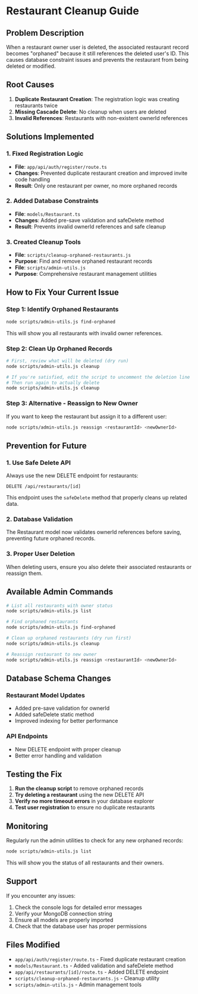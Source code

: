 # Restaurant Cleanup Guide

## Problem Description
When a restaurant owner user is deleted, the associated restaurant record becomes "orphaned" because it still references the deleted user's ID. This causes database constraint issues and prevents the restaurant from being deleted or modified.

## Root Causes
1. **Duplicate Restaurant Creation**: The registration logic was creating restaurants twice
2. **Missing Cascade Delete**: No cleanup when users are deleted
3. **Invalid References**: Restaurants with non-existent ownerId references

## Solutions Implemented

### 1. Fixed Registration Logic
- **File**: `app/api/auth/register/route.ts`
- **Changes**: Prevented duplicate restaurant creation and improved invite code handling
- **Result**: Only one restaurant per owner, no more orphaned records

### 2. Added Database Constraints
- **File**: `models/Restaurant.ts`
- **Changes**: Added pre-save validation and safeDelete method
- **Result**: Prevents invalid ownerId references and safe cleanup

### 3. Created Cleanup Tools
- **File**: `scripts/cleanup-orphaned-restaurants.js`
- **Purpose**: Find and remove orphaned restaurant records
- **File**: `scripts/admin-utils.js`
- **Purpose**: Comprehensive restaurant management utilities

## How to Fix Your Current Issue

### Step 1: Identify Orphaned Restaurants
```bash
node scripts/admin-utils.js find-orphaned
```

This will show you all restaurants with invalid owner references.

### Step 2: Clean Up Orphaned Records
```bash
# First, review what will be deleted (dry run)
node scripts/admin-utils.js cleanup

# If you're satisfied, edit the script to uncomment the deletion line
# Then run again to actually delete
node scripts/admin-utils.js cleanup
```

### Step 3: Alternative - Reassign to New Owner
If you want to keep the restaurant but assign it to a different user:
```bash
node scripts/admin-utils.js reassign <restaurantId> <newOwnerId>
```

## Prevention for Future

### 1. Use Safe Delete API
Always use the new DELETE endpoint for restaurants:
```
DELETE /api/restaurants/[id]
```

This endpoint uses the `safeDelete` method that properly cleans up related data.

### 2. Database Validation
The Restaurant model now validates ownerId references before saving, preventing future orphaned records.

### 3. Proper User Deletion
When deleting users, ensure you also delete their associated restaurants or reassign them.

## Available Admin Commands

```bash
# List all restaurants with owner status
node scripts/admin-utils.js list

# Find orphaned restaurants
node scripts/admin-utils.js find-orphaned

# Clean up orphaned restaurants (dry run first)
node scripts/admin-utils.js cleanup

# Reassign restaurant to new owner
node scripts/admin-utils.js reassign <restaurantId> <newOwnerId>
```

## Database Schema Changes

### Restaurant Model Updates
- Added pre-save validation for ownerId
- Added safeDelete static method
- Improved indexing for better performance

### API Endpoints
- New DELETE endpoint with proper cleanup
- Better error handling and validation

## Testing the Fix

1. **Run the cleanup script** to remove orphaned records
2. **Try deleting a restaurant** using the new DELETE API
3. **Verify no more timeout errors** in your database explorer
4. **Test user registration** to ensure no duplicate restaurants

## Monitoring

Regularly run the admin utilities to check for any new orphaned records:
```bash
node scripts/admin-utils.js list
```

This will show you the status of all restaurants and their owners.

## Support

If you encounter any issues:
1. Check the console logs for detailed error messages
2. Verify your MongoDB connection string
3. Ensure all models are properly imported
4. Check that the database user has proper permissions

## Files Modified
- `app/api/auth/register/route.ts` - Fixed duplicate restaurant creation
- `models/Restaurant.ts` - Added validation and safeDelete method
- `app/api/restaurants/[id]/route.ts` - Added DELETE endpoint
- `scripts/cleanup-orphaned-restaurants.js` - Cleanup utility
- `scripts/admin-utils.js` - Admin management tools 